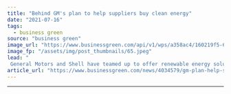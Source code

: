 ```yaml
---
title: "Behind GM's plan to help suppliers buy clean energy"
date: "2021-07-16"
tags: 
  - business green
source: "business green"
image_url: "https://www.businessgreen.com/api/v1/wps/a358ac4/160219f5-620d-4595-a086-c16a83fffb22/2/GM-Shell-RenewableEnergySolutions-185x114.jpeg"
image_fp: "/assets/img/post_thumbnails/65.jpeg"
lead: "
 General Motors and Shell have teamed up to offer renewable energy solutions to GM’s customers in Texas ..."
article_url: "https://www.businessgreen.com/news/4034579/gm-plan-help-suppliers-clean-energy"
---
```


---
